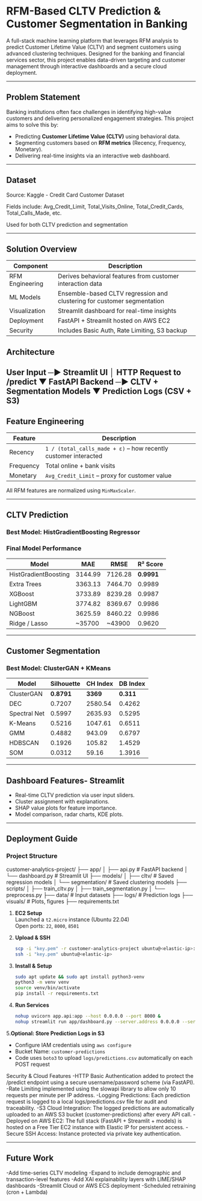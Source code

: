# RFM-Based CLTV Prediction & Customer Segmentation in Banking

A full-stack machine learning platform that leverages RFM analysis to predict Customer Lifetime Value (CLTV) and segment customers using advanced clustering techniques. Designed for the banking and financial services sector, this project enables data-driven targeting and customer management through interactive dashboards and a secure cloud deployment.

---
## Problem Statement

Banking institutions often face challenges in identifying high-value customers and delivering personalized engagement strategies. This project aims to solve this by:

- Predicting **Customer Lifetime Value (CLTV)** using behavioral data.
- Segmenting customers based on **RFM metrics** (Recency, Frequency, Monetary).
- Delivering real-time insights via an interactive web dashboard.

---
## Dataset
Source: Kaggle - Credit Card Customer Dataset

Fields include: Avg_Credit_Limit, Total_Visits_Online, Total_Credit_Cards, Total_Calls_Made, etc.

Used for both CLTV prediction and segmentation

---

## Solution Overview

| Component        | Description                                                                |
|------------------|----------------------------------------------------------------------------|                 
| RFM Engineering  | Derives behavioral features from customer interaction data                 |
| ML Models        | Ensemble-based CLTV regression and clustering for customer segmentation    |
| Visualization    | Streamlit dashboard for real-time insights                                 |
| Deployment       | FastAPI + Streamlit hosted on AWS EC2                                      |
| Security         | Includes Basic Auth, Rate Limiting, S3 backup                              |

## Architecture
User Input ─► Streamlit UI
│
HTTP Request to /predict
▼
FastAPI Backend ─► CLTV + Segmentation Models
▼
Prediction Logs (CSV + S3)
---

## Feature Engineering

| Feature   | Description                                                     |
|-----------|-----------------------------------------------------------------|
| Recency   | `1 / (total_calls_made + ε)` – how recently customer interacted |
| Frequency | Total online + bank visits                                      |
| Monetary  | `Avg_Credit_Limit` – proxy for customer value                   |

All RFM features are normalized using `MinMaxScaler`.

---
## CLTV Prediction

### Best Model: HistGradientBoosting Regressor

### Final Model Performance

| Model                    | MAE     | RMSE    | R² Score  |
|--------------------------|---------|---------|-----------|
| HistGradientBoosting     | 3144.99 | 7126.28 | **0.9991**|
| Extra Trees              | 3363.13 | 7464.70 | 0.9989    |
| XGBoost                  | 3733.89 | 8239.28 | 0.9987    |
| LightGBM                 | 3774.82 | 8369.67 | 0.9986    |
| NGBoost                  | 3625.59 | 8460.22 | 0.9986    |
| Ridge / Lasso            | ~35700  | ~43900  | 0.9620    |


---

## Customer Segmentation

### Best Model: ClusterGAN + KMeans

| Model        | Silhouette | CH Index | DB Index  |
|--------------|------------|----------|-----------|
| ClusterGAN   | **0.8791** | **3369** | **0.311** |
| DEC          | 0.7207     | 2580.54  | 0.4262    |
| Spectral Net | 0.5997     | 2635.93  | 0.5295    |
| K-Means      | 0.5216     | 1047.61  | 0.6511    |
| GMM          | 0.4882     | 943.09   | 0.6797    |
| HDBSCAN      | 0.1926     | 105.82   | 1.4529    |
| SOM          | 0.0312     | 59.16    | 1.3916    |

---
## Dashboard Features- Streamlit

- Real-time CLTV prediction via user input sliders.
- Cluster assignment with explanations.
- SHAP value plots for feature importance.
- Model comparison, radar charts, KDE plots.

---
## Deployment Guide
### Project Structure
customer-analytics-project/
├── app/
│ ├── api.py # FastAPI backend
│ └── dashboard.py # Streamlit UI
├── models/
│ ├── cltv/ # Saved regression models
│ └── segmentation/ # Saved clustering models
├── scripts/
│ ├── train_cltv.py
│ ├── train_segmentation.py
│ └── preprocess.py
├── data/ # Input datasets
├── logs/ # Prediction logs
├── visuals/ # Plots, figures
├── requirements.txt

1. **EC2 Setup**  
   Launched a `t2.micro` instance (Ubuntu 22.04)  
   Open ports: `22`, `8000`, `8501`

2. **Upload & SSH**
   ```bash
   scp -i "key.pem" -r customer-analytics-project ubuntu@<elastic-ip>:
   ssh -i "key.pem" ubuntu@<elastic-ip>
   
3. **Install & Setup**
    ```bash
    sudo apt update && sudo apt install python3-venv
    python3 -m venv venv
    source venv/bin/activate
    pip install -r requirements.txt
    
4. **Run Services**
    ```bash
    nohup uvicorn app.api:app --host 0.0.0.0 --port 8000 &
    nohup streamlit run app/dashboard.py --server.address 0.0.0.0 --server.port 8501 &
5.**Optional: Store Prediction Logs in S3**
- Configure IAM credentials using `aws configure`
- Bucket Name: `customer-predictions`
- Code uses `boto3` to upload `logs/predictions.csv` automatically on each POST request

 Security & Cloud Features
-HTTP Basic Authentication added to protect the /predict endpoint using a secure username/password scheme (via FastAPI).
-Rate Limiting implemented using the slowapi library to allow only 10 requests per minute per IP address.
-Logging Predictions: Each prediction request is logged to a local logs/predictions.csv file for audit and traceability.
-S3 Cloud Integration: The logged predictions are automatically uploaded to an AWS S3 bucket (customer-predictions) after every API call.
-Deployed on AWS EC2: The full stack (FastAPI + Streamlit + models) is hosted on a Free Tier EC2 instance with Elastic IP for persistent access.
-Secure SSH Access: Instance protected via private key authentication.

---

## Future Work
-Add time-series CLTV modeling
-Expand to include demographic and transaction-level features
-Add XAI explainability layers with LIME/SHAP dashboards
-Streamlit Cloud or AWS ECS deployment
-Scheduled retraining (cron + Lambda)

